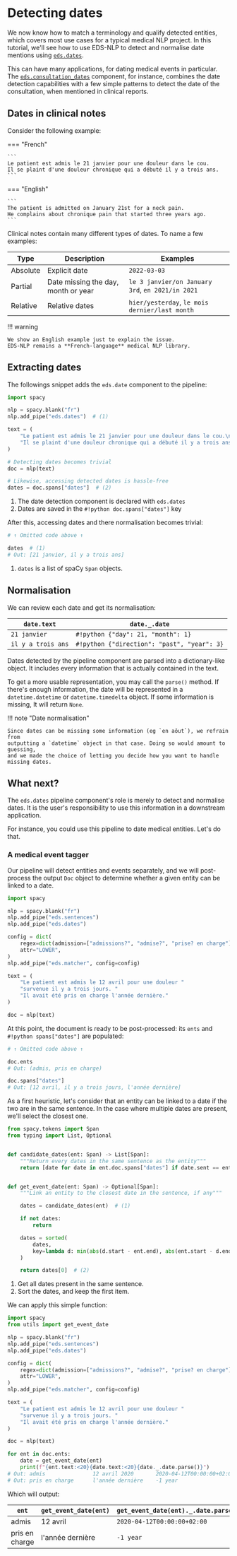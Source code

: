 # Detecting dates

We now know how to match a terminology and qualify detected entities, which covers most use cases for a typical medical NLP project.
In this tutorial, we'll see how to use EDS-NLP to detect and normalise date mentions using [`eds.dates`](../pipelines/misc/dates.md).

This can have many applications, for dating medical events in particular.
The [`eds.consultation_dates`](../pipelines/misc/consultation-dates.md) component, for instance,
combines the date detection capabilities with a few simple patterns to detect the date of the consultation, when mentioned in clinical reports.

## Dates in clinical notes

Consider the following example:

=== "French"

    ```
    Le patient est admis le 21 janvier pour une douleur dans le cou.
    Il se plaint d'une douleur chronique qui a débuté il y a trois ans.
    ```

=== "English"

    ```
    The patient is admitted on January 21st for a neck pain.
    He complains about chronique pain that started three years ago.
    ```

Clinical notes contain many different types of dates. To name a few examples:

| Type     | Description                         | Examples                                         |
| -------- | ----------------------------------- | ------------------------------------------------ |
| Absolute | Explicit date                       | `2022-03-03`                                     |
| Partial  | Date missing the day, month or year | `le 3 janvier/on January 3rd`, `en 2021/in 2021` |
| Relative | Relative dates                      | `hier/yesterday`, `le mois dernier/last month`   |

!!! warning

    We show an English example just to explain the issue.
    EDS-NLP remains a **French-language** medical NLP library.

## Extracting dates

The followings snippet adds the `eds.date` component to the pipeline:

```python
import spacy

nlp = spacy.blank("fr")
nlp.add_pipe("eds.dates")  # (1)

text = (
    "Le patient est admis le 21 janvier pour une douleur dans le cou.\n"
    "Il se plaint d'une douleur chronique qui a débuté il y a trois ans."
)

# Detecting dates becomes trivial
doc = nlp(text)

# Likewise, accessing detected dates is hassle-free
dates = doc.spans["dates"]  # (2)
```

1. The date detection component is declared with `eds.dates`
2. Dates are saved in the `#!python doc.spans["dates"]` key

After this, accessing dates and there normalisation becomes trivial:

```python
# ↑ Omitted code above ↑

dates  # (1)
# Out: [21 janvier, il y a trois ans]
```

1. `dates` is a list of spaCy `Span` objects.

## Normalisation

We can review each date and get its normalisation:

| `date.text`        | `date._.date`                               |
| ------------------ | ------------------------------------------- |
| `21 janvier`       | `#!python {"day": 21, "month": 1}`          |
| `il y a trois ans` | `#!python {"direction": "past", "year": 3}` |

Dates detected by the pipeline component are parsed into a dictionary-like object.
It includes every information that is actually contained in the text.

To get a more usable representation, you may call the `parse()` method.
If there's enough information, the date will be represented
in a `datetime.datetime` or `datetime.timedelta` object. If some information is missing,
It will return `None`.

!!! note "Date normalisation"

    Since dates can be missing some information (eg `en aôut`), we refrain from
    outputting a `datetime` object in that case. Doing so would amount to guessing,
    and we made the choice of letting you decide how you want to handle missing dates.

## What next?

The `eds.dates` pipeline component's role is merely to detect and normalise dates.
It is the user's responsibility to use this information in a downstream application.

For instance, you could use this pipeline to date medical entities. Let's do that.

### A medical event tagger

Our pipeline will detect entities and events separately,
and we will post-process the output `Doc` object to determine
whether a given entity can be linked to a date.

```python
import spacy

nlp = spacy.blank("fr")
nlp.add_pipe("eds.sentences")
nlp.add_pipe("eds.dates")

config = dict(
    regex=dict(admission=["admissions?", "admise?", "prise? en charge"]),
    attr="LOWER",
)
nlp.add_pipe("eds.matcher", config=config)

text = (
    "Le patient est admis le 12 avril pour une douleur "
    "survenue il y a trois jours. "
    "Il avait été pris en charge l'année dernière."
)

doc = nlp(text)
```

At this point, the document is ready to be post-processed: its `ents` and `#!python spans["dates"]` are populated:

```python
# ↑ Omitted code above ↑

doc.ents
# Out: (admis, pris en charge)

doc.spans["dates"]
# Out: [12 avril, il y a trois jours, l'année dernière]
```

As a first heuristic, let's consider that an entity can be linked to a date if the two are in the same
sentence. In the case where multiple dates are present, we'll select the closest one.

```python title="utils.py"
from spacy.tokens import Span
from typing import List, Optional


def candidate_dates(ent: Span) -> List[Span]:
    """Return every dates in the same sentence as the entity"""
    return [date for date in ent.doc.spans["dates"] if date.sent == ent.sent]


def get_event_date(ent: Span) -> Optional[Span]:
    """Link an entity to the closest date in the sentence, if any"""

    dates = candidate_dates(ent)  # (1)

    if not dates:
        return

    dates = sorted(
        dates,
        key=lambda d: min(abs(d.start - ent.end), abs(ent.start - d.end)),
    )

    return dates[0]  # (2)
```

1. Get all dates present in the same sentence.
2. Sort the dates, and keep the first item.

We can apply this simple function:

<!-- no-check -->

```python
import spacy
from utils import get_event_date

nlp = spacy.blank("fr")
nlp.add_pipe("eds.sentences")
nlp.add_pipe("eds.dates")

config = dict(
    regex=dict(admission=["admissions?", "admise?", "prise? en charge"]),
    attr="LOWER",
)
nlp.add_pipe("eds.matcher", config=config)

text = (
    "Le patient est admis le 12 avril pour une douleur "
    "survenue il y a trois jours. "
    "Il avait été pris en charge l'année dernière."
)

doc = nlp(text)

for ent in doc.ents:
    date = get_event_date(ent)
    print(f"{ent.text:<20}{date.text:<20}{date._.date.parse()}")
# Out: admis               12 avril 2020       2020-04-12T00:00:00+02:00
# Out: pris en charge      l'année dernière    -1 year
```

Which will output:

| `ent`          | `get_event_date(ent)` | `get_event_date(ent)._.date.parse(` |
| -------------- | --------------------- | ----------------------------------- |
| admis          | 12 avril              | `2020-04-12T00:00:00+02:00`         |
| pris en charge | l'année dernière      | `-1 year`                           |

